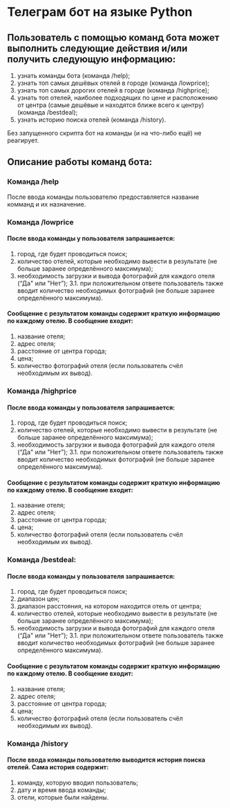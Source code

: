 # Телеграм бот на языке Python

## Пользователь с помощью команд бота может выполнить следующие действия и/или получить следующую информацию:

   1. узнать команды бота (команда /help);
   2. узнать топ самых дешёвых отелей в городе (команда /lowprice);
   3. узнать топ самых дорогих отелей в городе (команда /highprice);
   4. узнать топ отелей, наиболее подходящих по цене и расположению от центра (самые дешёвые и находятся 
      ближе всего к центру) (команда /bestdeal);
   5. узнать историю поиска отелей (команда /history).

Без запущенного скрипта бот на команды (и на что-либо ещё) не реагирует.
   
## Описание работы команд бота:

### Команда /help

После ввода команды пользователю предоставляется название комманд и их назначение.
   
### Команда /lowprice

#### После ввода команды у пользователя запрашивается:

   1. город, где будет проводиться поиск;
   2. количество отелей, которые необходимо вывести в результате (не больше заранее определённого максимума);
   3. необходимость загрузки и вывода фотографий для каждого отеля (“Да" или "Нет”);
      3.1. при положительном ответе пользователь также вводит количество
   необходимых фотографий (не больше заранее определённого
   максимума).
      
#### Сообщение с результатом команды содержит краткую информацию по каждому отелю. В сообщение входит:

   1. название отеля;
   2. адрес отеля;
   3. расстояние от центра города;
   4. цена;
   5. количество фотографий отеля (если пользователь счёл необходимым их вывод).
   
### Команда /highprice

#### После ввода команды у пользователя запрашивается:

   1. город, где будет проводиться поиск;
   2. количество отелей, которые необходимо вывести в результате (не больше заранее определённого максимума);
   3. необходимость загрузки и вывода фотографий для каждого отеля (“Да" или "Нет”);
      3.1. при положительном ответе пользователь также вводит количество
   необходимых фотографий (не больше заранее определённого
   максимума).
      
#### Сообщение с результатом команды содержит краткую информацию по каждому отелю. В сообщение входит:

   1. название отеля;
   2. адрес отеля;
   3. расстояние от центра города;
   4. цена;
   5. количество фотографий отеля (если пользователь счёл необходимым их вывод).
   
### Команда /bestdeal:

#### После ввода команды у пользователя запрашивается:

   1. город, где будет проводиться поиск;
   2. диапазон цен;
   3. диапазон расстояния, на котором находится отель от центра;
   4. количество отелей, которые необходимо вывести в результате (не больше заранее определённого максимума);
   3. необходимость загрузки и вывода фотографий для каждого отеля (“Да" или "Нет”);
      3.1. при положительном ответе пользователь также вводит количество
   необходимых фотографий (не больше заранее определённого
   максимума).

#### Сообщение с результатом команды содержит краткую информацию по каждому отелю. В сообщение входит:

   1. название отеля;
   2. адрес отеля;
   3. расстояние от центра города;
   4. цена;
   5. количество фотографий отеля (если пользователь счёл необходимым их вывод).

### Команда /history

#### После ввода команды пользователю выводится история поиска отелей. Сама история содержит:

   1. команду, которую вводил пользователь;
   2. дату и время ввода команды;
   3. отели, которые были найдены.

